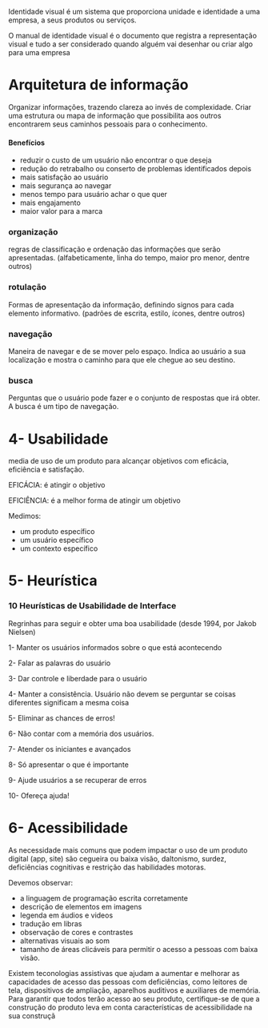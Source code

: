 
Identidade visual é um sistema que proporciona unidade e identidade a uma empresa, a seus produtos ou serviços.

O manual de identidade visual é o documento que registra a representação visual e tudo a ser considerado quando alguém vai desenhar ou criar algo para uma empresa

# Arquitetura de informação

Organizar informações, trazendo clareza ao invés de complexidade.
Criar uma estrutura ou mapa de informação que possibilita aos outros encontrarem seus caminhos pessoais para o conhecimento.

#### Benefícios

- reduzir o custo de um usuário não encontrar o que deseja
- redução do retrabalho ou conserto de problemas identificados depois
- mais satisfação ao usuário
- mais segurança ao navegar
- menos tempo para usuário achar o que quer
- mais engajamento
- maior valor para a marca


### organização
regras de classificação e ordenação das informações que serão apresentadas. (alfabeticamente, linha do tempo, maior pro menor, dentre outros)

### rotulação
Formas de apresentação da informação, definindo signos para cada elemento informativo. (padrões de escrita, estilo, ícones, dentre outros)

### navegação
Maneira de navegar e de se mover pelo espaço. Indica ao usuário a sua localização e mostra o caminho para que ele chegue ao seu destino.

### busca
Perguntas que o usuário pode fazer e o conjunto de respostas que irá obter. A busca é um tipo de navegação.

# 4- Usabilidade

media de uso de um produto para alcançar objetivos com eficácia, eficiência e satisfação.

EFICÁCIA: é atingir o objetivo

EFICIÊNCIA: é a melhor forma de atingir um objetivo

Medimos:
- um  produto específico
- um usuário específico
- um contexto específico


# 5- Heurística

### 10 Heurísticas de Usabilidade de Interface
Regrinhas para seguir e obter uma boa usabilidade (desde 1994, por Jakob Nielsen)

1- Manter os usuários informados sobre o que está acontecendo

2- Falar as palavras do usuário

3- Dar controle e liberdade para o usuário

4- Manter a consistência. Usuário não devem se perguntar se coisas diferentes significam a mesma coisa

5- Eliminar as chances de erros!

6- Não contar com a memória dos usuários.

7- Atender os iniciantes e avançados

8- Só apresentar o que é importante

9- Ajude usuários a se recuperar de erros

10- Ofereça ajuda!


# 6- Acessibilidade

As necessidade mais comuns que podem impactar o uso de um produto digital (app, site) são cegueira ou baixa visão, daltonismo, surdez, deficiências cognitivas e restrição das habilidades motoras.

Devemos observar:
- a linguagem de programação escrita corretamente
- descrição de elementos em imagens
- legenda em áudios e videos
- tradução em libras
- observação de cores e contrastes
- alternativas visuais ao som
- tamanho de áreas clicáveis para permitir o acesso a pessoas com baixa visão.

Existem teconologias assistivas que ajudam a aumentar e melhorar as capacidades de acesso das pessoas com deficiências, como leitores de tela, dispositivos de ampliação, aparelhos auditivos e auxiliares de memória.
Para garantir que todos terâo acesso ao seu produto, certifique-se de que a construção do produto leva em conta características de acessibilidade na sua construçã